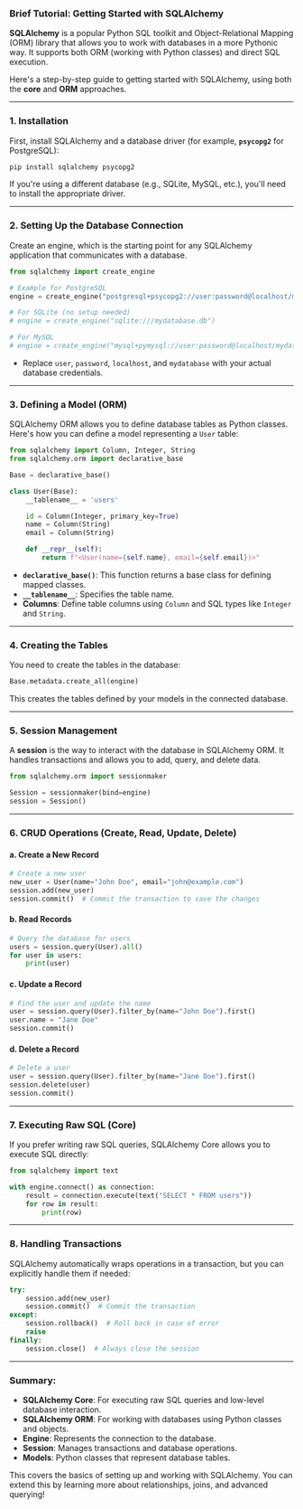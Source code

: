 ### Brief Tutorial: Getting Started with SQLAlchemy

**SQLAlchemy** is a popular Python SQL toolkit and Object-Relational Mapping (ORM) library that allows you to work with databases in a more Pythonic way. It supports both ORM (working with Python classes) and direct SQL execution.

Here's a step-by-step guide to getting started with SQLAlchemy, using both the **core** and **ORM** approaches.

---

### 1. **Installation**

First, install SQLAlchemy and a database driver (for example, **`psycopg2`** for PostgreSQL):

```bash
pip install sqlalchemy psycopg2
```

If you're using a different database (e.g., SQLite, MySQL, etc.), you'll need to install the appropriate driver.

---

### 2. **Setting Up the Database Connection**

Create an engine, which is the starting point for any SQLAlchemy application that communicates with a database.

```python
from sqlalchemy import create_engine

# Example for PostgreSQL
engine = create_engine("postgresql+psycopg2://user:password@localhost/mydatabase")

# For SQLite (no setup needed)
# engine = create_engine("sqlite:///mydatabase.db")

# For MySQL
# engine = create_engine("mysql+pymysql://user:password@localhost/mydatabase")
```

- Replace `user`, `password`, `localhost`, and `mydatabase` with your actual database credentials.

---

### 3. **Defining a Model (ORM)**

SQLAlchemy ORM allows you to define database tables as Python classes. Here's how you can define a model representing a `User` table:

```python
from sqlalchemy import Column, Integer, String
from sqlalchemy.orm import declarative_base

Base = declarative_base()

class User(Base):
    __tablename__ = 'users'

    id = Column(Integer, primary_key=True)
    name = Column(String)
    email = Column(String)

    def __repr__(self):
        return f"<User(name={self.name}, email={self.email})>"
```

- **`declarative_base()`**: This function returns a base class for defining mapped classes.
- **`__tablename__`**: Specifies the table name.
- **Columns**: Define table columns using `Column` and SQL types like `Integer` and `String`.

---

### 4. **Creating the Tables**

You need to create the tables in the database:

```python
Base.metadata.create_all(engine)
```

This creates the tables defined by your models in the connected database.

---

### 5. **Session Management**

A **session** is the way to interact with the database in SQLAlchemy ORM. It handles transactions and allows you to add, query, and delete data.

```python
from sqlalchemy.orm import sessionmaker

Session = sessionmaker(bind=engine)
session = Session()
```

---

### 6. **CRUD Operations (Create, Read, Update, Delete)**

#### a. **Create a New Record**

```python
# Create a new user
new_user = User(name="John Doe", email="john@example.com")
session.add(new_user)
session.commit()  # Commit the transaction to save the changes
```

#### b. **Read Records**

```python
# Query the database for users
users = session.query(User).all()
for user in users:
    print(user)
```

#### c. **Update a Record**

```python
# Find the user and update the name
user = session.query(User).filter_by(name="John Doe").first()
user.name = "Jane Doe"
session.commit()
```

#### d. **Delete a Record**

```python
# Delete a user
user = session.query(User).filter_by(name="Jane Doe").first()
session.delete(user)
session.commit()
```

---

### 7. **Executing Raw SQL (Core)**

If you prefer writing raw SQL queries, SQLAlchemy Core allows you to execute SQL directly:

```python
from sqlalchemy import text

with engine.connect() as connection:
    result = connection.execute(text("SELECT * FROM users"))
    for row in result:
        print(row)
```

---

### 8. **Handling Transactions**

SQLAlchemy automatically wraps operations in a transaction, but you can explicitly handle them if needed:

```python
try:
    session.add(new_user)
    session.commit()  # Commit the transaction
except:
    session.rollback()  # Roll back in case of error
    raise
finally:
    session.close()  # Always close the session
```

---

### Summary:

- **SQLAlchemy Core**: For executing raw SQL queries and low-level database interaction.
- **SQLAlchemy ORM**: For working with databases using Python classes and objects.
- **Engine**: Represents the connection to the database.
- **Session**: Manages transactions and database operations.
- **Models**: Python classes that represent database tables.

This covers the basics of setting up and working with SQLAlchemy. You can extend this by learning more about relationships, joins, and advanced querying!